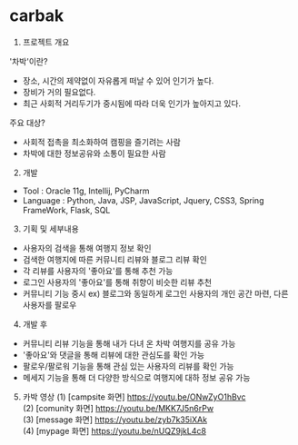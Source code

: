 # carbak

1. 프로젝트 개요

  '차박'이란?
  - 장소, 시간의 제약없이 자유롭게 떠날 수 있어 인기가 높다.
  - 장비가 거의 필요없다.
  - 최근 사회적 거리두기가 중시됨에 따라 더욱 인기가 높아지고 있다.

  주요 대상?
  - 사회적 접촉을 최소화하여 캠핑을 즐기려는 사람
  - 차박에 대한 정보공유와 소통이 필요한 사람


2. 개발

  - Tool : Oracle 11g, Intellij, PyCharm
  - Language : Python, Java, JSP, JavaScript, Jquery, CSS3, Spring FrameWork, Flask, SQL


3. 기획 및 세부내용

  - 사용자의 검색을 통해 여행지 정보 확인
  - 검색한 여행지에 따른 커뮤니티 리뷰와 블로그 리뷰 확인
  - 각 리뷰를 사용자의 '좋아요'를 통해 추천 가능
  - 로그인 사용자의 '좋아요'를 통해 취향이 비슷한 리뷰 추천
  - 커뮤니티 기능 중시
    ex) 블로그와 동일하게 로그인 사용자의 개인 공간 마련, 다른 사용자를 팔로우
    

4. 개발 후

  - 커뮤니티 리뷰 기능을 통해 내가 다녀 온 차박 여행지를 공유 가능
  - '좋아요'와 댓글을 통해 리뷰에 대한 관심도를 확인 가능
  - 팔로우/팔로워 기능을 통해 관심 있는 사용자의 리뷰를 확인 가능
  - 메세지 기능을 통해 더 다양한 방식으로 여행지에 대하 정보 공유 가능


5. 카박 영상
(1) [campsite 화면]  https://youtu.be/ONwZyO1hBvc   
(2) [comunity 화면]  https://youtu.be/MKK7J5n6rPw   
(3) [message  화면]  https://youtu.be/zyb7k35iXAk   
(4) [mypage   화면]  https://youtu.be/nUQZ9jkL4c8   

